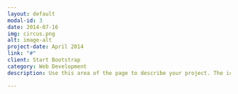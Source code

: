 ```yaml
---
layout: default
modal-id: 3
date: 2014-07-16
img: circus.png
alt: image-alt
project-date: April 2014
link: "#"
client: Start Bootstrap
category: Web Development
description: Use this area of the page to describe your project. The icon above is part of a free icon set by <a href="https://sellfy.com/p/8Q9P/jV3VZ/">Flat Icons</a>. On their website, you can download their free set with 16 icons, or you can purchase the entire set with 146 icons for only $12!

---
```

